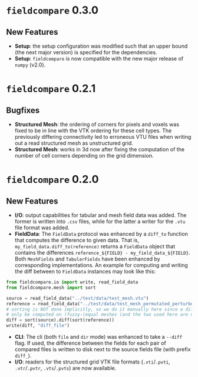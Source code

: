 <!--SPDX-FileCopyrightText: 2023 Dennis Gläser <dennis.glaeser@iws.uni-stuttgart.de>-->
<!--SPDX-License-Identifier: GPL-3.0-or-later-->

# `fieldcompare` 0.3.0

## New Features

- __Setup__: the setup configuration was modified such that an upper bound (the next major version) is specified for the dependencies.
- __Setup__: `fieldcompare` is now compatible with the new major release of `numpy` (v2.0).

# `fieldcompare` 0.2.1

## Bugfixes

- __Structured Mesh__: the ordering of corners for pixels and voxels was fixed to be in line with the VTK ordering for these cell types. The previously differing connectivity led to erroneous VTU files when writing out a read structured mesh as unstructured grid.
- __Structured Mesh__: works in 3d now after fixing the computation of the number of cell corners depending on the grid dimension.

# `fieldcompare` 0.2.0

## New Features

- __I/O__: output capabilities for tabular and mesh field data was added. The former is written into `.csv` files, while for the latter a writer for the `.vtu` file format was added.
- __FieldData__: The `FieldData` protocol was enhanced by a `diff_to` function that computes the difference to given data. That is, `my_field_data.diff_to(reference)` returns a `FieldData` object that contains the differences `reference_${FIELD} - my_field_data_${FIELD}`.
Both `MeshFields` and `TabularFields` have been enhanced by corresponding implementations. An example for computing and writing the diff between to `FieldData` instances may look like this:
```py
from fieldcompare.io import write, read_field_data
from fieldcompare.mesh import sort

source = read_field_data("../test/data/test_mesh.vtu")
reference = read_field_data("../test/data/test_mesh_permutated_perturbed.vtu")
# sorting is NOT done implicitly, so we do it manually here since a diff can
# only be computed on (fuzzy-)equal meshes (and the two used here are not equal)
diff = sort(source).diff(sort(reference))
write(diff, "diff_file")
```
- __CLI__: The cli (both `file` and `dir` mode) was enhanced to take a `--diff` flag. If used, the difference between the fields for each pair of compared files is written to disk next to the source fields file (with prefix `diff_`).
- __I/O__: readers for the structured grid VTK file formats (`.vti`/`.pvti`, `.vtr`/`.pvtr`, `.vts`/`.pvts`) are now available.
